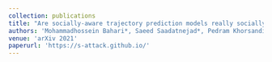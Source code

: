 ```yaml
---
collection: publications
title: "Are socially-aware trajectory prediction models really socially-aware?"
authors: 'Mohammadhossein Bahari*, Saeed Saadatnejad*, Pedram Khorsandi, Mohammad Saneian, Seyed-Mohsen Moosavi-Dezfooli, Alexandre Alahi'
venue: 'arXiv 2021'
paperurl: 'https://s-attack.github.io/'
---
```

